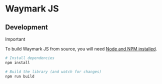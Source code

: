 # Waymark JS

## Development

> [!IMPORTANT]
> To build Waymark JS from source, you will need [Node and NPM installed](https://docs.npmjs.com/downloading-and-installing-node-js-and-npm).

```bash
# Install dependencies
npm install

# Build the library (and watch for changes)
npm run build
```

